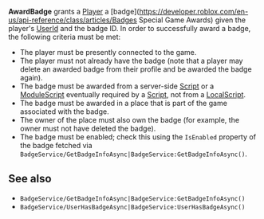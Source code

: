**AwardBadge** grants a [Player](https://developer.roblox.com/en-us/api-reference/class/Player) a [badge](https://developer.roblox.com/en-us/api-reference/class/articles/Badges Special Game Awards) given the player's [UserId](https://developer.roblox.com/en-us/api-reference/property/Player/UserId) and the badge ID. In order to successfully award a badge, the following criteria must be met:

*   The player must be presently connected to the game.
*   The player must not already have the badge (note that a player may delete an awarded badge from their profile and be awarded the badge again).
*   The badge must be awarded from a server-side [Script](https://developer.roblox.com/en-us/api-reference/class/Script) or a [ModuleScript](https://developer.roblox.com/en-us/api-reference/class/ModuleScript) eventually required by a [Script](https://developer.roblox.com/en-us/api-reference/class/Script), not from a [LocalScript](https://developer.roblox.com/en-us/api-reference/class/LocalScript).
*   The badge must be awarded in a place that is part of the game associated with the badge.
*   The owner of the place must also own the badge (for example, the owner must not have deleted the badge).
*   The badge must be enabled; check this using the `IsEnabled` property of the badge fetched via `BadgeService/GetBadgeInfoAsync|BadgeService:GetBadgeInfoAsync()`.

See also
--------

*   `BadgeService/GetBadgeInfoAsync|BadgeService:GetBadgeInfoAsync()`
*   `BadgeService/UserHasBadgeAsync|BadgeService:UserHasBadgeAsync()`
